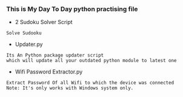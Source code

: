 ### This is My Day To Day python practising file
* 2 Sudoku Solver Script
```
Solve Sudooku
```
* Updater.py
```
Its An Python package updater script
which will update all your outdated python module to latest one
```
* Wifi Password Extractor.py
```
Extract Password Of all Wifi to which the device was connected
Note: It's only works with Windows system only.
```
